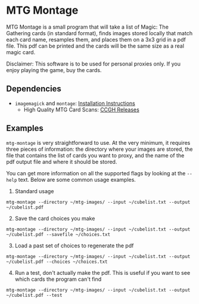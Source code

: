 MTG Montage
===========

MTG Montage is a small program that will take a list of Magic: The Gathering
cards (in standard format), finds images stored locally that match each card
name, resamples them, and places them on a 3x3 grid in a pdf file. This pdf
can be printed and the cards will be the same size as a real magic card.

Disclaimer: This software is to be used for personal proxies only. If you
enjoy playing the game, buy the cards.

Dependencies
------------

  - `imagemagick` and `montage`: [Installation Instructions](http://www.imagemagick.org/script/binary-releases.php)
	- High Quality MTG Card Scans: [CCGH Releases](http://www.slightlymagic.net/forum/viewforum.php?f=15&sid=d0990f90b80adda9df59504a87d1f88f)

Examples
--------

`mtg-montage` is very straightforward to use. At the very minimum, it requires
three pieces of information: the directory where your images are stored, the file
that contains the list of cards you want to proxy, and the name of the pdf output
file and where it should be stored.

You can get more information on all the supported flags by looking at the `--help`
text. Below are some common usage examples.

1. Standard usage

  `mtg-montage --directory ~/mtg-images/ --input ~/cubelist.txt --output ~/cubelist.pdf`

2. Save the card choices you make

  `mtg-montage --directory ~/mtg-images/ --input ~/cubelist.txt --output ~/cubelist.pdf --savefile ~/choices.txt`

3. Load a past set of choices to regenerate the pdf

  `mtg-montage --directory ~/mtg-images/ --input ~/cubelist.txt --output ~/cubelist.pdf --choices ~/choices.txt`

4. Run a test, don't actually make the pdf. This is useful if you want to see which cards the program can't find

  `mtg-montage --directory ~/mtg-images/ --input ~/cubelist.txt --output ~/cubelist.pdf --test`
